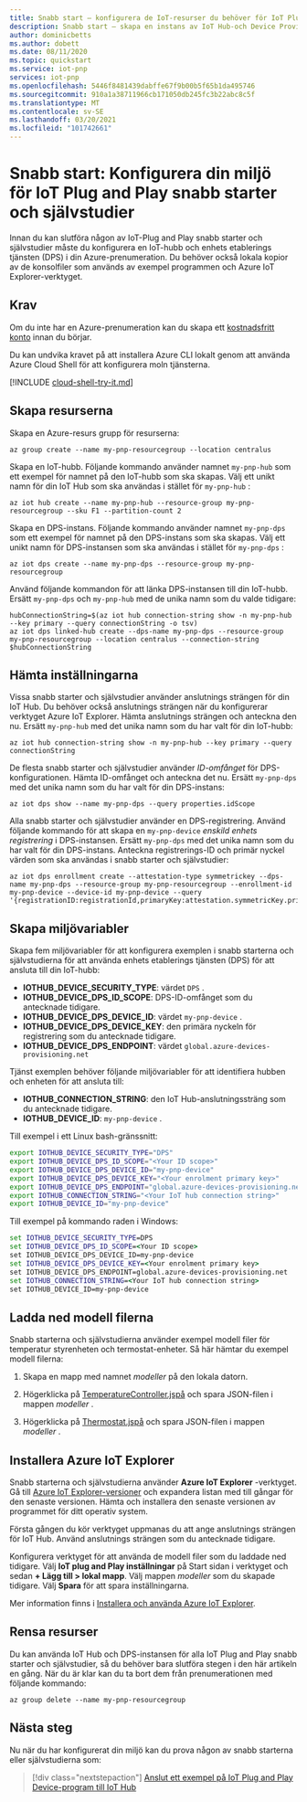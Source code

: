 ```yaml
---
title: Snabb start – konfigurera de IoT-resurser du behöver för IoT Plug and Play | Microsoft Docs
description: Snabb start – skapa en instans av IoT Hub-och Device Provisioning-tjänsten som ska användas med IoT-Plug and Play snabb starter och självstudier.
author: dominicbetts
ms.author: dobett
ms.date: 08/11/2020
ms.topic: quickstart
ms.service: iot-pnp
services: iot-pnp
ms.openlocfilehash: 5446f8481439dabffe67f9b00b5f65b1da495746
ms.sourcegitcommit: 910a1a38711966cb171050db245fc3b22abc8c5f
ms.translationtype: MT
ms.contentlocale: sv-SE
ms.lasthandoff: 03/20/2021
ms.locfileid: "101742661"
---
```

# <a name="quickstart-set-up-your-environment-for-the-iot-plug-and-play-quickstarts-and-tutorials"></a>Snabb start: Konfigurera din miljö för IoT Plug and Play snabb starter och självstudier

Innan du kan slutföra någon av IoT-Plug and Play snabb starter och självstudier måste du konfigurera en IoT-hubb och enhets etablerings tjänsten (DPS) i din Azure-prenumeration. Du behöver också lokala kopior av de konsolfiler som används av exempel programmen och Azure IoT Explorer-verktyget.

## <a name="prerequisites"></a>Krav

Om du inte har en Azure-prenumeration kan du skapa ett [kostnadsfritt konto](https://azure.microsoft.com/free/?WT.mc_id=A261C142F) innan du börjar.

Du kan undvika kravet på att installera Azure CLI lokalt genom att använda Azure Cloud Shell för att konfigurera moln tjänsterna.

[!INCLUDE [cloud-shell-try-it.md](../../includes/cloud-shell-try-it.md)]

## <a name="create-the-resources"></a>Skapa resurserna

Skapa en Azure-resurs grupp för resurserna:

```azurecli-interactive
az group create --name my-pnp-resourcegroup --location centralus
```

Skapa en IoT-hubb. Följande kommando använder namnet `my-pnp-hub` som ett exempel för namnet på den IoT-hubb som ska skapas. Välj ett unikt namn för din IoT Hub som ska användas i stället för `my-pnp-hub` :

```azurecli-interactive
az iot hub create --name my-pnp-hub --resource-group my-pnp-resourcegroup --sku F1 --partition-count 2
```

Skapa en DPS-instans. Följande kommando använder namnet `my-pnp-dps` som ett exempel för namnet på den DPS-instans som ska skapas. Välj ett unikt namn för DPS-instansen som ska användas i stället för `my-pnp-dps` :

```azurecli-interactive
az iot dps create --name my-pnp-dps --resource-group my-pnp-resourcegroup
```

Använd följande kommandon för att länka DPS-instansen till din IoT-hubb. Ersätt `my-pnp-dps` och `my-pnp-hub` med de unika namn som du valde tidigare:

```azurecli-interactive
hubConnectionString=$(az iot hub connection-string show -n my-pnp-hub --key primary --query connectionString -o tsv)
az iot dps linked-hub create --dps-name my-pnp-dps --resource-group my-pnp-resourcegroup --location centralus --connection-string $hubConnectionString
```

## <a name="retrieve-the-settings"></a>Hämta inställningarna

Vissa snabb starter och självstudier använder anslutnings strängen för din IoT Hub. Du behöver också anslutnings strängen när du konfigurerar verktyget Azure IoT Explorer. Hämta anslutnings strängen och anteckna den nu. Ersätt `my-pnp-hub` med det unika namn som du har valt för din IoT-hubb:

```azurecli-interactive
az iot hub connection-string show -n my-pnp-hub --key primary --query connectionString
```

De flesta snabb starter och självstudier använder *ID-omfånget* för DPS-konfigurationen. Hämta ID-omfånget och anteckna det nu. Ersätt `my-pnp-dps` med det unika namn som du har valt för din DPS-instans:

```azurecli-interactive
az iot dps show --name my-pnp-dps --query properties.idScope
```

Alla snabb starter och självstudier använder en DPS-registrering. Använd följande kommando för att skapa en `my-pnp-device` *enskild enhets registrering* i DPS-instansen. Ersätt `my-pnp-dps` med det unika namn som du har valt för din DPS-instans. Anteckna registrerings-ID och primär nyckel värden som ska användas i snabb starter och självstudier:

```azurecli-interactive
az iot dps enrollment create --attestation-type symmetrickey --dps-name my-pnp-dps --resource-group my-pnp-resourcegroup --enrollment-id my-pnp-device --device-id my-pnp-device --query '{registrationID:registrationId,primaryKey:attestation.symmetricKey.primaryKey}'
```

## <a name="create-environment-variables"></a>Skapa miljövariabler

Skapa fem miljövariabler för att konfigurera exemplen i snabb starterna och självstudierna för att använda enhets etablerings tjänsten (DPS) för att ansluta till din IoT-hubb:

* **IOTHUB_DEVICE_SECURITY_TYPE**: värdet `DPS` .
* **IOTHUB_DEVICE_DPS_ID_SCOPE**: DPS-ID-omfånget som du antecknade tidigare.
* **IOTHUB_DEVICE_DPS_DEVICE_ID**: värdet `my-pnp-device` .
* **IOTHUB_DEVICE_DPS_DEVICE_KEY**: den primära nyckeln för registrering som du antecknade tidigare.
* **IOTHUB_DEVICE_DPS_ENDPOINT**: värdet `global.azure-devices-provisioning.net`

Tjänst exemplen behöver följande miljövariabler för att identifiera hubben och enheten för att ansluta till:

* **IOTHUB_CONNECTION_STRING**: den IoT Hub-anslutningssträng som du antecknade tidigare.
* **IOTHUB_DEVICE_ID**: `my-pnp-device` .

Till exempel i ett Linux bash-gränssnitt:

```bash
export IOTHUB_DEVICE_SECURITY_TYPE="DPS"
export IOTHUB_DEVICE_DPS_ID_SCOPE="<Your ID scope>"
export IOTHUB_DEVICE_DPS_DEVICE_ID="my-pnp-device"
export IOTHUB_DEVICE_DPS_DEVICE_KEY="<Your enrolment primary key>"
export IOTHUB_DEVICE_DPS_ENDPOINT="global.azure-devices-provisioning.net"
export IOTHUB_CONNECTION_STRING="<Your IoT hub connection string>"
export IOTHUB_DEVICE_ID="my-pnp-device"
```

Till exempel på kommando raden i Windows:

```cmd
set IOTHUB_DEVICE_SECURITY_TYPE=DPS
set IOTHUB_DEVICE_DPS_ID_SCOPE=<Your ID scope>
set IOTHUB_DEVICE_DPS_DEVICE_ID=my-pnp-device
set IOTHUB_DEVICE_DPS_DEVICE_KEY=<Your enrolment primary key>
set IOTHUB_DEVICE_DPS_ENDPOINT=global.azure-devices-provisioning.net
set IOTHUB_CONNECTION_STRING=<Your IoT hub connection string>
set IOTHUB_DEVICE_ID=my-pnp-device
```

## <a name="download-the-model-files"></a>Ladda ned modell filerna

Snabb starterna och självstudierna använder exempel modell filer för temperatur styrenheten och termostat-enheter. Så här hämtar du exempel modell filerna:

1. Skapa en mapp med namnet *modeller* på den lokala datorn.

1. Högerklicka på [TemperatureController.jspå](https://raw.githubusercontent.com/Azure/opendigitaltwins-dtdl/master/DTDL/v2/samples/TemperatureController.json) och spara JSON-filen i mappen *modeller* .

1. Högerklicka på [Thermostat.jspå](https://raw.githubusercontent.com/Azure/opendigitaltwins-dtdl/master/DTDL/v2/samples/Thermostat.json) och spara JSON-filen i mappen *modeller* .

## <a name="install-the-azure-iot-explorer"></a>Installera Azure IoT Explorer

Snabb starterna och självstudierna använder **Azure IoT Explorer** -verktyget. Gå till [Azure IoT Explorer-versioner](https://github.com/Azure/azure-iot-explorer/releases) och expandera listan med till gångar för den senaste versionen. Hämta och installera den senaste versionen av programmet för ditt operativ system.

Första gången du kör verktyget uppmanas du att ange anslutnings strängen för IoT Hub. Använd anslutnings strängen som du antecknade tidigare.

Konfigurera verktyget för att använda de modell filer som du laddade ned tidigare. Välj **IoT plug and Play inställningar** på Start sidan i verktyget och sedan **+ Lägg till > lokal mapp**. Välj mappen *modeller* som du skapade tidigare. Välj **Spara** för att spara inställningarna.

Mer information finns i [Installera och använda Azure IoT Explorer](howto-use-iot-explorer.md).

## <a name="clean-up-resources"></a>Rensa resurser

Du kan använda IoT Hub och DPS-instansen för alla IoT Plug and Play snabb starter och självstudier, så du behöver bara slutföra stegen i den här artikeln en gång. När du är klar kan du ta bort dem från prenumerationen med följande kommando:

```azurecli-interactive
az group delete --name my-pnp-resourcegroup
```

## <a name="next-steps"></a>Nästa steg

Nu när du har konfigurerat din miljö kan du prova någon av snabb starterna eller självstudierna som:

> [!div class="nextstepaction"]
> [Anslut ett exempel på IoT Plug and Play Device-program till IoT Hub](quickstart-connect-device.md)
